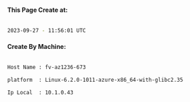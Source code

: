 
   
#### This Page Create at:

```bash

2023-09-27 - 11:56:01 UTC

```

#### Create By Machine:

```bash

Host Name : fv-az1236-673

platform  : Linux-6.2.0-1011-azure-x86_64-with-glibc2.35

Ip Local  : 10.1.0.43

```

